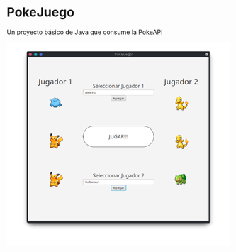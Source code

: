 # PokeJuego

Un proyecto básico de Java que consume la [PokeAPI](https://pokeapi.co/)

![Captura de pantalla_20250907_213736.png](./Captura%20de%20pantalla_20250907_213736.png)
